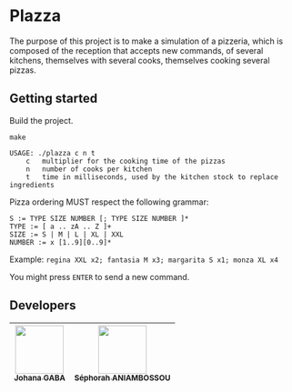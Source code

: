 # Plazza

The purpose of this project is to make a simulation of a pizzeria, which is composed of
the reception that accepts new commands, of several kitchens, themselves with several cooks,
themselves cooking several pizzas.

## Getting started

Build the project.
```
make
```

```
USAGE: ./plazza c n t
	c	multiplier for the cooking time of the pizzas
	n	number of cooks per kitchen
	t	time in milliseconds, used by the kitchen stock to replace ingredients
```

Pizza ordering MUST respect the following grammar:
```
S := TYPE SIZE NUMBER [; TYPE SIZE NUMBER ]*
TYPE := [ a .. zA .. Z ]+
SIZE := S | M | L | XL | XXL
NUMBER := x [1..9][0..9]*
```

Example: `regina XXL x2; fantasia M x3; margarita S x1; monza XL x4`

You might press `ENTER` to send a new command.

## Developers

| [<img src="https://github.com/ivsgabi.png?size=85" width=85><br><sub>Johana GABA</sub>](https://github.com/ivsgabi) | [<img src="https://github.com/sephorah.png?size=85" width=85><br><sub>Séphorah ANIAMBOSSOU</sub>](https://github.com/sephorah)
| :---: | :---: |
